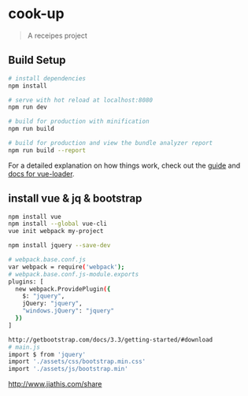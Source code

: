 # cook-up

> A receipes project

## Build Setup

``` bash
# install dependencies
npm install

# serve with hot reload at localhost:8080
npm run dev

# build for production with minification
npm run build

# build for production and view the bundle analyzer report
npm run build --report
```

For a detailed explanation on how things work, check out the [guide](http://vuejs-templates.github.io/webpack/) and [docs for vue-loader](http://vuejs.github.io/vue-loader).


## install vue & jq & bootstrap
``` bash
npm install vue
npm install --global vue-cli
vue init webpack my-project

npm install jquery --save-dev

# webpack.base.conf.js
var webpack = require('webpack');
# webpack.base.conf.js-module.exports
plugins: [
  new webpack.ProvidePlugin({
    $: "jquery",
    jQuery: "jquery",
    "windows.jQuery": "jquery"
  })
]

http://getbootstrap.com/docs/3.3/getting-started/#download
# main.js
import $ from 'jquery'
import './assets/css/bootstrap.min.css'
import './assets/js/bootstrap.min'
```
http://www.jiathis.com/share